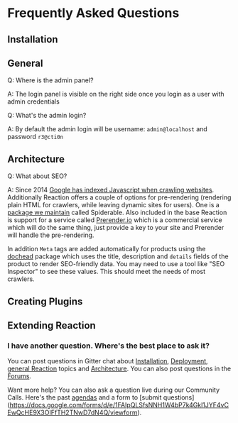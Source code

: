 # Frequently Asked Questions

## Installation

## General

Q: Where is the admin panel?

A: The login panel is visible on the right side once you login as a user with admin credentials

Q: What's the admin login?

A: By default the admin login will be username: `admin@localhost` and password `r3@cti0n`

## Architecture

Q: What about SEO?

A: Since 2014 [Google has indexed Javascript when crawling websites](https://webmasters.googleblog.com/2014/05/understanding-web-pages-better.html).
Additionally Reaction offers a couple of options for pre-rendering (rendering plain HTML for crawlers, while leaving dynamic sites for users).
One is a [package we maintain](https://github.com/ongoworks/spiderable) called Spiderable. Also included in the base
Reaction is support for a service called [Prerender.io](https://prerender.io/) which is a commercial service which will do 
the same thing, just provide a key to your site and Prerender will handle the pre-rendering.

In addition `Meta` tags are added automatically for products using the [dochead](https://github.com/kadirahq/meteor-dochead) package which uses the title, description and
`details` fields of the product to render SEO-friendly data. You may need to use a tool like "SEO Inspector" to see these values. This
should meet the needs of most crawlers.

## Creating Plugins

## Extending Reaction

### I have another question. Where's the best place to ask it?

You can post questions in Gitter chat about [Installation](https://gitter.im/reactioncommerce/installation), [Deployment](https://gitter.im/reactioncommerce/deployment), [general Reaction](https://gitter.im/reactioncommerce/deployment) topics and [Architecture](https://gitter.im/reactioncommerce/architecture). You can also post questions in the [Forums](https://forums.reactioncommerce.com/).

Want more help? You can also ask a question live during our Community Calls. Here's the past [agendas](https://docs.google.com/document/d/1PwenrammgQJpQfFoUUJZ96i_JJYCM_4glAjB1_ZzgwA/edit) and a form to [submit questions] (https://docs.google.com/forms/d/e/1FAIpQLSfsNNH1W4bP7k4Gkl1JYF4vCEwQcHE9X3OIFfTH2TNwD7dN4Q/viewform).

